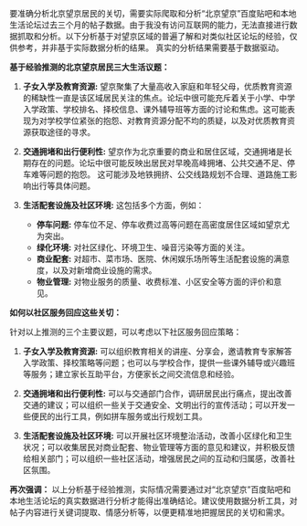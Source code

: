要准确分析北京望京居民的关切，需要实际爬取和分析“北京望京”百度贴吧和本地生活论坛过去三个月的帖子数据。由于我没有访问互联网的能力，无法直接进行数据抓取和分析。以下分析基于对望京区域的普遍了解和对类似社区论坛的经验，仅供参考，并非基于实际数据分析的结果。  真实的分析结果需要基于数据驱动。


**基于经验推测的北京望京居民三大生活议题：**

1. **子女入学及教育资源:** 望京聚集了大量高收入家庭和年轻父母，优质教育资源的稀缺性一直是该区域居民关注的焦点。论坛中很可能充斥着关于小学、中学入学政策、学校排名、择校信息、课外辅导班等方面的讨论和焦虑。这可能表现为对学校学位紧张的抱怨、对教育资源分配不均的质疑，以及对优质教育资源获取途径的寻求。

2. **交通拥堵和出行便利性:** 望京作为北京重要的商业和居住区域，交通拥堵是长期存在的问题。论坛中很可能反映出居民对早晚高峰拥堵、公共交通不足、停车难等问题的抱怨。  这可能涉及地铁拥挤、公交线路规划不合理、道路施工影响出行等具体问题。

3. **生活配套设施及社区环境:** 这包括多个方面，例如：
    * **停车问题:**  停车位不足、停车收费过高等问题在高密度居住区域如望京尤为突出。
    * **绿化环境:**  对社区绿化、环境卫生、噪音污染等方面的关注。
    * **商业配套:**  对超市、菜市场、医院、休闲娱乐场所等生活配套设施的满意度，以及对新增商业设施的需求。
    * **物业管理:**  对物业服务的质量、收费标准、小区安全等方面的评价和意见。


**如何以社区服务回应这些关切：**

针对以上推测的三个主要议题，可以考虑以下社区服务回应策略：

1. **子女入学及教育资源:**  可以组织教育相关的讲座、分享会，邀请教育专家解答入学政策、择校策略等问题；也可以与学校合作，提供一些课外辅导或兴趣班等服务；建立家长互助平台，方便家长之间交流信息和经验。

2. **交通拥堵和出行便利性:**  可以与交通部门合作，调研居民出行痛点，提出改善交通的建议；可以组织一些关于交通安全、文明出行的宣传活动；可以开发一些便民的出行工具，例如拼车服务或出行规划工具。

3. **生活配套设施及社区环境:**  可以开展社区环境整治活动，改善小区绿化和卫生状况；可以收集居民对商业配套、物业管理等方面的意见和建议，并积极反馈给相关部门；可以组织一些社区活动，增强居民之间的互动和归属感，改善社区氛围。


**再次强调：** 以上分析基于经验推测，实际情况需要通过对“北京望京”百度贴吧和本地生活论坛的真实数据进行分析才能得出准确结论。建议使用数据分析工具，对帖子内容进行关键词提取、情感分析等，以便更精准地把握居民的关切和需求。
